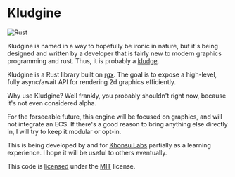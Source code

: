 # Kludgine

![Rust](https://github.com/khonsulabs/kludgine/workflows/Tests/badge.svg)

Kludgine is named in a way to hopefully be ironic in nature, but it's being designed and written by a developer that is fairly new to modern graphics programming and rust. Thus, it is probably a [kludge](https://en.wikipedia.org/wiki/Kludge).

Kludgine is a Rust library built on [rgx](https://lib.rs/rgx). The goal is to expose a high-level, fully async/await API for rendering 2d graphics efficiently.

Why use Kludgine? Well frankly, you probably shouldn't right now, because it's not even considered alpha.

For the forseeable future, this engine will be focused on graphics, and will not integrate an ECS. If there's a good reason to bring anything else directly in, I will try to keep it modular or opt-in.

This is being developed by and for [Khonsu Labs](https://khonsulabs.com/) partially as a learning experience. I hope it will be useful to others eventually.

This code is [licensed](./README.md) under the [MIT](https://opensource.org/licenses/MIT) license.

